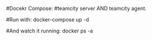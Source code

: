 #Docekr Compose:
#teamcity server AND teamcity agent.

#Run with:
docker-compose up -d

#And watch it running: 
docker ps -a


